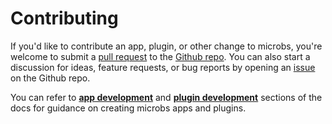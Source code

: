 # [](contributing)Contributing

If you'd like to contribute an app, plugin, or other change to microbs, you're
welcome to submit a [pull request](https://github.com/microbs-io/microbs/pulls)
to the [Github repo](https://github.com/microbs-io/microbs). You can also start
a discussion for ideas, feature requests, or bug reports by opening an
[issue](https://github.com/microbs-io/microbs/issues) on the Github repo.

You can refer to **[app development](/docs/development/apps)** and
**[plugin development](/docs/development/plugins)** sections of the docs for
guidance on creating microbs apps and plugins.
